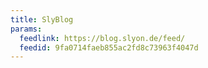 ```yaml
---
title: SlyBlog
params:
  feedlink: https://blog.slyon.de/feed/
  feedid: 9fa0714faeb855ac2fd8c73963f4047d
---
```

